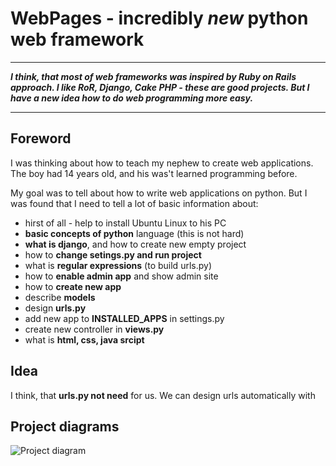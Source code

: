 WebPages - incredibly ***new*** python web framework
=======

***
***I think, that most of web frameworks was inspired by Ruby on Rails approach. I like RoR, Django, Cake PHP - these are good projects. But I have a new idea how to do web programming more easy.***
***


Foreword
--------

I was thinking about how to teach my nephew to create web applications. The boy had 14 years old, and his was't learned programming before.

My goal was to tell about how to write web applications on python. But I was found that I need to tell a lot of basic information about:
 - hirst of all - help to install Ubuntu Linux to his PC
 - **basic concepts of python** language (this is not hard)
 - **what is django**, and how to create new empty project
 - how to **change setings.py and run project**
  - what is **regular expressions** (to build urls.py)
  - how to **enable admin app** and show admin site
 - how to **create new app**
  - describe **models**
  - design **urls.py**
  - add new app to **INSTALLED_APPS** in settings.py
  - create new controller in **views.py**
 - what is **html, css, java srcipt**


Idea
--------

I think, that **urls.py not need** for us. We can design urls automatically with 


Project diagrams
--------

![Project diagram](https://raw.github.com/1st/webpages/master/rapidpy_framework_diagram.png "Project diagram")

